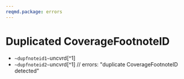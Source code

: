```yaml
---
reqmd.package: errors
---
```


# Duplicated CoverageFootnoteID

- `~dupfnoteid1~`uncvrd[^1]
- `~dupfnoteid2~`uncvrd[^1]
// errors: "duplicate CoverageFootnoteID detected"
